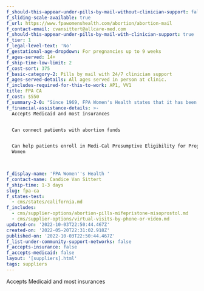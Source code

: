 ```yaml
---
f_should-this-appear-under-pills-by-mail-without-clinician-support: false
f_sliding-scale-available: true
f_url: https://www.fpawomenshealth.com/abortion/abortion-mail
f_contact-email: cvansittert@allcare-med.com
f_should-this-appear-under-pills-by-mail-with-clinician-support: true
f_tier: 1
f_legal-level-text: 'No'
f_gestational-age-dropdown: For pregnancies up to 9 weeks
f_ages-served: 14+
f_ship-time-low-limit: 2
f_cost-sort: 375
f_basic-category-2: Pills by mail with 24/7 clinician support
f_ages-served-details: All ages served in person at clinic.
f_includes-required-for-this-to-work: AP1, VV1
title: FPA CA
f_cost: $550
f_summary-2-0: "Since 1969, FPA Women's Health states that it has been providing the highest standard of abortion care in a warm, caring environment. \_FPA's Telehealth program is supported directly by their 25 clinics across California. \_Patients eligible for virtual care can be seen exclusively through Telehealth, while any in-person needs (like an ultrasound or birth control) can be met with same-day access in the clinics. \_Most insurances are accepted and on-site enrollment into certain Medi-Cal programs is available for patients who need financial assistance."
f_financial-assistance-details: >-
  Accepts Medicaid and most insurances


  Can connect patients with abortion funds


  Can help patients enroll in Medi-Cal Presumptive Eligibility for Pregnant
  Women


  ‍
f_display-name: 'FPA Women''s Health '
f_contact-name: Candice Van Sittert
f_ship-time: 1-3 days
slug: fpa-ca
f_states-test:
  - cms/states/california.md
f_includes:
  - cms/supplier-options/abortion-pills-mifepristone-misoprostol.md
  - cms/supplier-options/virtual-visits-by-phone-or-video.md
updated-on: '2022-10-03T22:50:44.467Z'
created-on: '2022-05-20T22:31:02.918Z'
published-on: '2022-10-03T22:50:44.467Z'
f_list-under-community-support-networks: false
f_accepts-insurance: false
f_accepts-medicaid: false
layout: '[suppliers].html'
tags: suppliers
---
```


Accepts Medicaid and most insurances

‍
